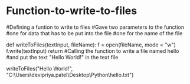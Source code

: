 # Function-to-write-to-files

#Defining a funtion to write to files
#Gave two parameters to the function
#one for data that has to be put into the file
#one for the name of the file

def writeToFiles(textInput, fileName):
	f = open(fileName, mode = "w")
	f.write(textInput)
	return
#Calling the function to write a file named hello
#and put the text "Hello World!" in the text file

writeToFiles("Hello World!", "C:\\Users\\devipriya.patel\\Desktop\Python\\hello.txt")
